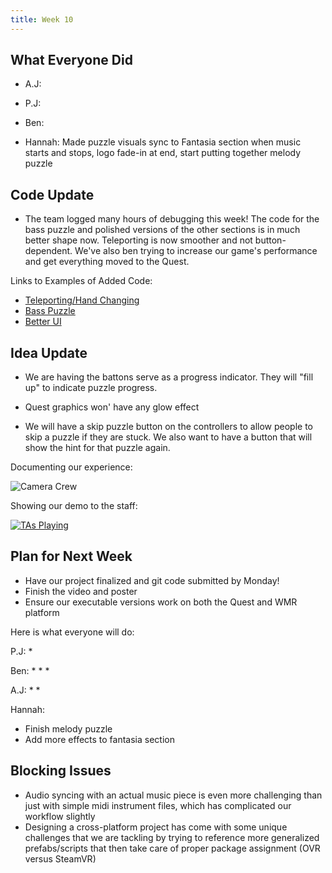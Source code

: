 ```yaml
---
title: Week 10
---
```


## What Everyone Did
* A.J: 

* P.J: 

* Ben:  

* Hannah: Made puzzle visuals sync to Fantasia section when music starts and stops, logo fade-in at end, start putting together melody puzzle

## Code Update
* The team logged many hours of debugging this week! The code for the bass puzzle and polished versions of the other sections is in much better shape now. Teleporting is now smoother and not button-dependent. We've also ben trying to increase our game's performance and get everything moved to the Quest.

Links to Examples of Added Code:
* [Teleporting/Hand Changing](https://github.com/UWRealityLab/vrcapstone19sp-team7/tree/master/PhantasiaConductor/Assets/Scripts/Teleporting)
* [Bass Puzzle](https://github.com/UWRealityLab/vrcapstone19sp-team7/tree/master/PhantasiaConductor/Assets/Scripts/RadialPuzzle)
* [Better UI](https://github.com/UWRealityLab/vrcapstone19sp-team7/tree/master/PhantasiaConductor/Assets/Scripts/UI)


## Idea Update
* We are having the battons serve as a progress indicator. They will "fill up" to indicate puzzle progress.

* Quest graphics won' have any glow effect

* We will have a skip puzzle button on the controllers to allow people to skip a puzzle if they are stuck. We also want to have a button that will show the hint for that puzzle again.

Documenting our experience:

![Camera Crew](https://github.com/UWRealityLab/vrcapstone19sp-team7/blob/gh-pages/assets/IMG_3356.JPG)

Showing our demo to the staff:

[![TAs Playing](http://img.youtube.com/vi/U1TyBVXH3E8/0.jpg)](https://youtu.be/U1TyBVXH3E8)



## Plan for Next Week

* Have our project finalized and git code submitted by Monday!
* Finish the video and poster
* Ensure our executable versions work on both the Quest and WMR platform

Here is what everyone will do:

P.J: 
* 


Ben:
* 
* 
*

A.J:
* 
* 

Hannah:
* Finish melody puzzle 
* Add more effects to fantasia section 


## Blocking Issues
* Audio syncing with an actual music piece is even more challenging than just with simple midi instrument files, which has complicated our workflow slightly
* Designing a cross-platform project has come with some unique challenges that we are tackling by trying to reference more generalized prefabs/scripts that then take care of proper package assignment (OVR versus SteamVR)
